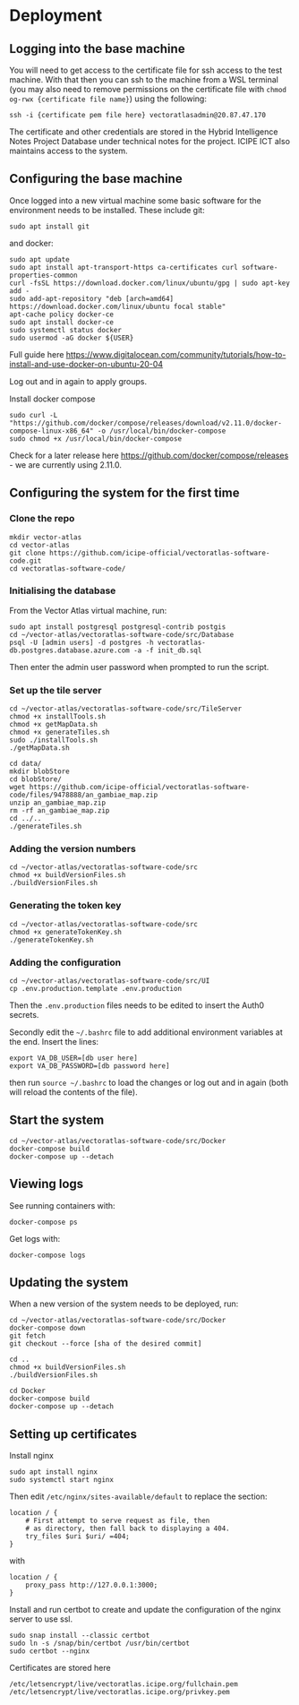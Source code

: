 # Deployment

## Logging into the base machine

You will need to get access to the certificate file for ssh access to the test machine. With that then you can ssh to the machine from a WSL terminal (you may also need to remove permissions on the certificate file with `chmod og-rwx {certificate file name}`) using the following:
```
ssh -i {certificate pem file here} vectoratlasadmin@20.87.47.170
```

The certificate and other credentials are stored in the Hybrid Intelligence Notes Project Database under technical notes for the project. ICIPE ICT also maintains access to the system.

## Configuring the base machine
Once logged into a new virtual machine some basic software for the environment needs to be installed. These include git:
```
sudo apt install git
```
and docker:
```
sudo apt update
sudo apt install apt-transport-https ca-certificates curl software-properties-common
curl -fsSL https://download.docker.com/linux/ubuntu/gpg | sudo apt-key add -
sudo add-apt-repository "deb [arch=amd64] https://download.docker.com/linux/ubuntu focal stable"
apt-cache policy docker-ce
sudo apt install docker-ce
sudo systemctl status docker
sudo usermod -aG docker ${USER}
```
Full guide here
https://www.digitalocean.com/community/tutorials/how-to-install-and-use-docker-on-ubuntu-20-04

Log out and in again to apply groups.

Install docker compose
```
sudo curl -L "https://github.com/docker/compose/releases/download/v2.11.0/docker-compose-linux-x86_64" -o /usr/local/bin/docker-compose
sudo chmod +x /usr/local/bin/docker-compose
```
Check for a later release here https://github.com/docker/compose/releases - we are currently using 2.11.0.


## Configuring the system for the first time

### Clone the repo
```
mkdir vector-atlas
cd vector-atlas
git clone https://github.com/icipe-official/vectoratlas-software-code.git
cd vectoratlas-software-code/
```

### Initialising the database
From the Vector Atlas virtual machine, run:
```
sudo apt install postgresql postgresql-contrib postgis
cd ~/vector-atlas/vectoratlas-software-code/src/Database
psql -U [admin users] -d postgres -h vectoratlas-db.postgres.database.azure.com -a -f init_db.sql
```
Then enter the admin user password when prompted to run the script.

### Set up the tile server
```
cd ~/vector-atlas/vectoratlas-software-code/src/TileServer
chmod +x installTools.sh
chmod +x getMapData.sh
chmod +x generateTiles.sh
sudo ./installTools.sh
./getMapData.sh

cd data/
mkdir blobStore
cd blobStore/
wget https://github.com/icipe-official/vectoratlas-software-code/files/9478888/an_gambiae_map.zip
unzip an_gambiae_map.zip
rm -rf an_gambiae_map.zip
cd ../..
./generateTiles.sh
```

### Adding the version numbers
```
cd ~/vector-atlas/vectoratlas-software-code/src
chmod +x buildVersionFiles.sh
./buildVersionFiles.sh
```

### Generating the token key
```
cd ~/vector-atlas/vectoratlas-software-code/src
chmod +x generateTokenKey.sh
./generateTokenKey.sh
```

### Adding the configuration
```
cd ~/vector-atlas/vectoratlas-software-code/src/UI
cp .env.production.template .env.production
```
Then the `.env.production` files needs to be edited to insert the Auth0 secrets.

Secondly edit the `~/.bashrc` file to add additional environment variables at the end. Insert the lines:
```
export VA_DB_USER=[db user here]
export VA_DB_PASSWORD=[db password here]
```
then run `source ~/.bashrc` to load the changes or log out and in again (both will reload the contents of the file).

## Start the system
```
cd ~/vector-atlas/vectoratlas-software-code/src/Docker
docker-compose build
docker-compose up --detach
```

## Viewing logs
See running containers with:
```
docker-compose ps
```
Get logs with:
```
docker-compose logs
```

## Updating the system
When a new version of the system needs to be deployed, run:
```
cd ~/vector-atlas/vectoratlas-software-code/src/Docker
docker-compose down
git fetch
git checkout --force [sha of the desired commit]

cd ..
chmod +x buildVersionFiles.sh
./buildVersionFiles.sh

cd Docker
docker-compose build
docker-compose up --detach
```


## Setting up certificates

Install nginx
```
sudo apt install nginx
sudo systemctl start nginx
```
Then edit `/etc/nginx/sites-available/default` to replace the section:
```
location / {
    # First attempt to serve request as file, then
    # as directory, then fall back to displaying a 404.
    try_files $uri $uri/ =404;
}
```
with
```
location / {
    proxy_pass http://127.0.0.1:3000;
}
```

Install and run certbot to create and update the configuration of the nginx server to use ssl.
```
sudo snap install --classic certbot
sudo ln -s /snap/bin/certbot /usr/bin/certbot
sudo certbot --nginx
```

Certificates are stored here
```
/etc/letsencrypt/live/vectoratlas.icipe.org/fullchain.pem
/etc/letsencrypt/live/vectoratlas.icipe.org/privkey.pem
```